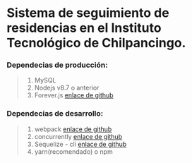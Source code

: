 # Sistema de seguimiento de residencias en el Instituto Tecnológico de Chilpancingo.
### Dependecias de producción:
> 1. MySQL
> 2. Nodejs v8.7 o anterior
> 3. Forever.js [enlace de github](https://github.com/foreverjs/forever)

### Dependecias de desarrollo:
> 1. webpack [enlace de github](https://webpack.github.io)
> 2. concurrently [enlace de github](https://github.com/kimmobrunfeldt/concurrently)
> 3. Sequelize - cli [enlace de github](https://github.com/sequelize/cli)  
> 4. yarn(recomendado) o npm

